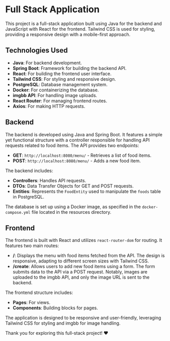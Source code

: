 # Full Stack Application

This project is a full-stack application built using Java for the backend and JavaScript with React for the frontend. Tailwind CSS is used for styling, providing a responsive design with a mobile-first approach.



## Technologies Used

- **Java**: For backend development.
- **Spring Boot**: Framework for building the backend API.
- **React**: For building the frontend user interface.
- **Tailwind CSS**: For styling and responsive design.
- **PostgreSQL**: Database management system.
- **Docker**: For containerizing the database.
- **imgbb API**: For handling image uploads.
- **React Router**: For managing frontend routes.
- **Axios**: For making HTTP requests.


## Backend

The backend is developed using Java and Spring Boot. It features a simple yet functional structure with a controller responsible for handling API requests related to food items. The API provides two endpoints:

- **GET**: `http://localhost:8080/menu/` - Retrieves a list of food items.
- **POST**: `http://localhost:8080/menu/` - Adds a new food item.

The backend includes:

- **Controllers**: Handles API requests.
- **DTOs**: Data Transfer Objects for GET and POST requests.
- **Entities**: Represents the `FoodEntity` used to manipulate the `foods` table in PostgreSQL.

The database is set up using a Docker image, as specified in the `docker-compose.yml` file located in the resources directory.

## Frontend

The frontend is built with React and utilizes `react-router-dom` for routing. It features two main routes:

- **/**: Displays the menu with food items fetched from the API. The design is responsive, adapting to different screen sizes with Tailwind CSS.
- **/create**: Allows users to add new food items using a form. The form submits data to the API via a POST request. Notably, images are uploaded to the imgbb API, and only the image URL is sent to the backend.

The frontend structure includes:

- **Pages**: For views.
- **Components**: Building blocks for pages.

The application is designed to be responsive and user-friendly, leveraging Tailwind CSS for styling and imgbb for image handling.

Thank you for exploring this full-stack project! ❤️